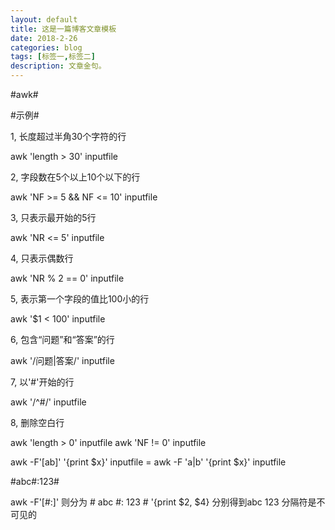 ```yaml
---
layout: default
title: 这是一篇博客文章模板
date: 2018-2-26
categories: blog
tags: [标签一,标签二]
description: 文章金句。
---
```


#awk#

#示例#

1, 长度超过半角30个字符的行

awk 'length > 30' inputfile

2, 字段数在5个以上10个以下的行

awk 'NF >= 5 && NF <= 10' inputfile

3, 只表示最开始的5行

awk 'NR <= 5' inputfile

4, 只表示偶数行

awk 'NR % 2 == 0' inputfile

5, 表示第一个字段的值比100小的行

awk '$1 < 100' inputfile

6, 包含“问题”和“答案”的行

awk '/问题|答案/' inputfile

7, 以'#'开始的行

awk '/^#/' inputfile

8, 删除空白行

awk 'length > 0' inputfile
awk 'NF != 0' inputfile



awk -F'[ab]' '{print $x}' inputfile
= awk -F 'a|b' '{print $x}' inputfile

#abc#:123#

awk -F'[#:]' 则分为 # abc #: 123 # '{print $2, $4} 分别得到abc 123 分隔符是不可见的
